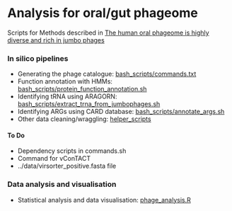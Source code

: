 # Analysis for oral/gut phageome
Scripts for Methods described in [The human oral phageome is highly diverse and rich in jumbo phages](https://www.biorxiv.org/content/10.1101/2020.07.06.186817v1.full.pdf)

### In silico pipelines
- Generating the phage catalogue: [bash_scripts/commands.txt](https://github.com/APC-Microbiome-Ireland/phageome_analysis/tree/master/bash_scripts/commands.txt)
- Function annotation with HMMs: [bash_scripts/protein_function_annotation.sh](https://github.com/APC-Microbiome-Ireland/phageome_analysis/tree/master/bash_scripts/protein_function_annotation.sh)
- Identifying tRNA using ARAGORN: [bash_scripts/extract_trna_from_jumbophages.sh](https://github.com/APC-Microbiome-Ireland/phageome_analysis/tree/master/bash_scripts/extract_trna_from_jumbophages.sh)
- Identifying ARGs using CARD database: [bash_scripts/annotate_args.sh](https://github.com/APC-Microbiome-Ireland/phageome_analysis/tree/master/bash_scripts/annotate_args.sh)
- Other data cleaning/wraggling: [helper_scripts](https://github.com/APC-Microbiome-Ireland/phageome_analysis/tree/master/helper_scripts)

#### To Do
- Dependency scripts in commands.sh
- Command for vConTACT
- ../data/virsorter_positive.fasta file

### Data analysis and visualisation
- Statistical analysis and data visualisation: [phage_analysis.R](https://github.com/APC-Microbiome-Ireland/phageome_analysis/blob/master/phage_analysis.R)
